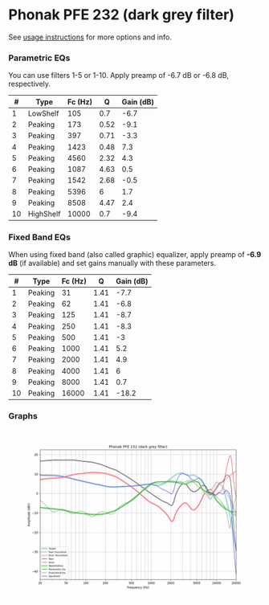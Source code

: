# Phonak PFE 232 (dark grey filter)
See [usage instructions](https://github.com/jaakkopasanen/AutoEq#usage) for more options and info.

### Parametric EQs
You can use filters 1-5 or 1-10. Apply preamp of -6.7 dB or -6.8 dB, respectively.

|   # | Type      |   Fc (Hz) |    Q |   Gain (dB) |
|-----|-----------|-----------|------|-------------|
|   1 | LowShelf  |       105 | 0.7  |        -6.7 |
|   2 | Peaking   |       173 | 0.52 |        -9.1 |
|   3 | Peaking   |       397 | 0.71 |        -3.3 |
|   4 | Peaking   |      1423 | 0.48 |         7.3 |
|   5 | Peaking   |      4560 | 2.32 |         4.3 |
|   6 | Peaking   |      1087 | 4.63 |         0.5 |
|   7 | Peaking   |      1542 | 2.68 |        -0.5 |
|   8 | Peaking   |      5396 | 6    |         1.7 |
|   9 | Peaking   |      8508 | 4.47 |         2.4 |
|  10 | HighShelf |     10000 | 0.7  |        -9.4 |

### Fixed Band EQs
When using fixed band (also called graphic) equalizer, apply preamp of **-6.9 dB** (if available) and set gains manually with these parameters.

|   # | Type    |   Fc (Hz) |    Q |   Gain (dB) |
|-----|---------|-----------|------|-------------|
|   1 | Peaking |        31 | 1.41 |        -7.7 |
|   2 | Peaking |        62 | 1.41 |        -6.8 |
|   3 | Peaking |       125 | 1.41 |        -8.7 |
|   4 | Peaking |       250 | 1.41 |        -8.3 |
|   5 | Peaking |       500 | 1.41 |        -3   |
|   6 | Peaking |      1000 | 1.41 |         5.2 |
|   7 | Peaking |      2000 | 1.41 |         4.9 |
|   8 | Peaking |      4000 | 1.41 |         6   |
|   9 | Peaking |      8000 | 1.41 |         0.7 |
|  10 | Peaking |     16000 | 1.41 |       -18.2 |

### Graphs
![](./Phonak%20PFE%20232%20(dark%20grey%20filter).png)
